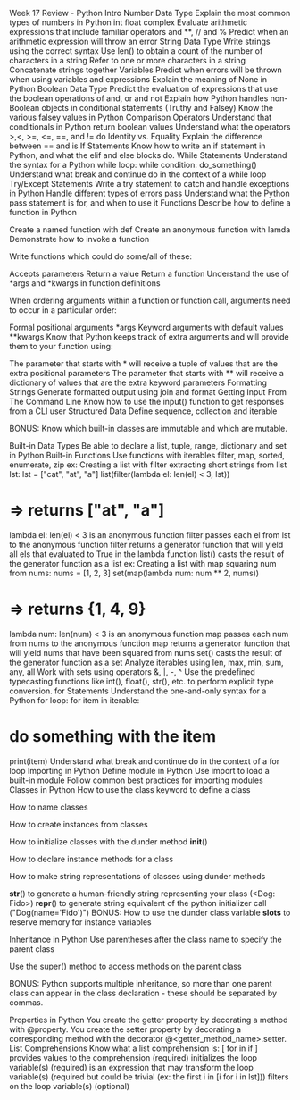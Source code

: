 Week 17 Review - Python Intro
Number Data Type
Explain the most common types of numbers in Python
int
float
complex
Evaluate arithmetic expressions that include familiar operators and **, // and %
Predict when an arithmetic expression will throw an error
String Data Type
Write strings using the correct syntax
Use len() to obtain a count of the number of characters in a string
Refer to one or more characters in a string
Concatenate strings together
Variables
Predict when errors will be thrown when using variables and expressions
Explain the meaning of None in Python
Boolean Data Type
Predict the evaluation of expressions that use the boolean operations of and, or and not
Explain how Python handles non-Boolean objects in conditional statements (Truthy and Falsey)
Know the various falsey values in Python
Comparison Operators
Understand that conditionals in Python return boolean values
Understand what the operators >,<, >=, <=, ==, and != do
Identity vs. Equality
Explain the difference between == and is
If Statements
Know how to write an if statement in Python, and what the elif and else blocks do.
While Statements
Understand the syntax for a Python while loop:
while condition:
  do_something()
Understand what break and continue do in the context of a while loop
Try/Except Statements
Write a try statement to catch and handle exceptions in Python
Handle different types of errors
pass
Understand what the Python pass statement is for, and when to use it
Functions
Describe how to define a function in Python

Create a named function with def
Create an anonymous function with lamda
Demonstrate how to invoke a function

Write functions which could do some/all of these:

Accepts parameters
Return a value
Return a function
Understand the use of *args and *kwargs in function definitions

When ordering arguments within a function or function call, arguments need to occur in a particular order:

Formal positional arguments
*args
Keyword arguments with default values
**kwargs
Know that Python keeps track of extra arguments and will provide them to your function using:

The parameter that starts with * will receive a tuple of values that are the extra positional parameters
The parameter that starts with ** will receive a dictionary of values that are the extra keyword parameters
Formatting Strings
Generate formatted output using join and format
Getting Input From The Command Line
Know how to use the input() function to get responses from a CLI user
Structured Data
Define sequence, collection and iterable

BONUS: Know which built-in classes are immutable and which are mutable.

Built-in Data Types
Be able to declare a list, tuple, range, dictionary and set in Python
Built-in Functions
Use functions with iterables filter, map, sorted, enumerate, zip
ex: Creating a list with filter extracting short strings from list lst:
lst = ["cat", "at", "a"]
list(filter(lambda el: len(el) < 3, lst))
# => returns ["at", "a"]
lambda el: len(el) < 3 is an anonymous function
filter passes each el from lst to the anonymous function
filter returns a generator function that will yield all els that evaluated to True in the lambda function
list() casts the result of the generator function as a list
ex: Creating a list with map squaring num from nums:
nums = [1, 2, 3]
set(map(lambda num: num ** 2, nums))
# => returns {1, 4, 9}
lambda num: len(num) < 3 is an anonymous function
map passes each num from nums to the anonymous function
map returns a generator function that will yield nums that have been squared from nums
set() casts the result of the generator function as a set
Analyze iterables using len, max, min, sum, any, all
Work with sets using operators &, |, -, ^
Use the predefined typecasting functions like int(), float(), str(), etc. to perform explicit type conversion.
for Statements
Understand the one-and-only syntax for a Python for loop:
for item in iterable:
  # do something with the item
  print(item)
Understand what break and continue do in the context of a for loop
Importing in Python
Define module in Python
Use import to load a built-in module
Follow common best practices for importing modules
Classes in Python
How to use the class keyword to define a class

How to name classes

How to create instances from classes

How to initialize classes with the dunder method __init__()

How to declare instance methods for a class

How to make string representations of classes using dunder methods

__str__() to generate a human-friendly string representing your class (<Dog: Fido>)
__repr__() to generate string equivalent of the python initializer call ("Dog(name='Fido')")
BONUS: How to use the dunder class variable __slots__ to reserve memory for instance variables

Inheritance in Python
Use parentheses after the class name to specify the parent class

Use the super() method to access methods on the parent class

BONUS: Python supports multiple inheritance, so more than one parent class can appear in the class declaration - these should be separated by commas.

Properties in Python
You create the getter property by decorating a method with @property.
You create the setter property by decorating a corresponding method with the decorator @<getter_method_name>.setter.
List Comprehensions
Know what a list comprehension is:
[<map> for <selector> in <iterator> if <filter>]
<iterator> provides values to the comprehension (required)
<selector> initializes the loop variable(s) (required)
<map> is an expression that may transform the loop variable(s) (required but could be trivial (ex: the first i in [i for i in lst]))
<filter> filters on the loop variable(s) (optional)

